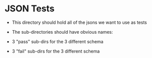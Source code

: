 # JSON Tests

 - This directory should hold all of the jsons we want to use as tests

 - The sub-directories should have obvious names:
 - 3 "pass" sub-dirs for the 3 different schema 
 - 3 "fail" sub-dirs for the 3 different schema

